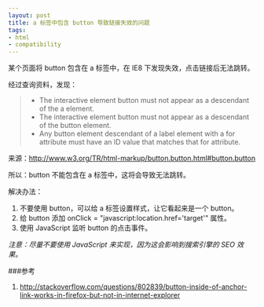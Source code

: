 ```yaml
---
layout: post
title: a 标签中包含 button 导致链接失效的问题
tags:
- html
- compatibility
---
```


某个页面将 button 包含在 a 标签中，在 IE8 下发现失效，点击链接后无法跳转。

经过查询资料，发现：

> + The interactive element button must not appear as a descendant of the a element.
> + The interactive element button must not appear as a descendant of the button element.
> + Any button element descendant of a label element with a for attribute must have an ID value that matches that for attribute.

来源：<http://www.w3.org/TR/html-markup/button.button.html#button.button>

所以：button 不能包含在 a 标签中，这将会导致无法跳转。

解决办法：

1. 不要使用 button，可以给 a 标签设置样式，让它看起来是一个 button。
2. 给 button 添加 onClick = "javascript:location.href='target'" 属性。
3. 使用 JavaScript 监听 button 的点击事件。

*注意：尽量不要使用 JavaScript 来实现，因为这会影响到搜索引擎的 SEO 效果。*


###参考

1. <http://stackoverflow.com/questions/802839/button-inside-of-anchor-link-works-in-firefox-but-not-in-internet-explorer>
